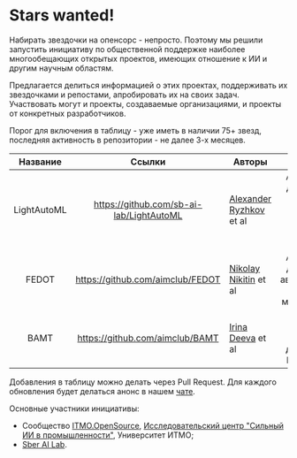 # Stars wanted!

Набирать звездочки на опенсорс - непросто.
Поэтому мы решили запустить инициативу по общественной поддержке наиболее многообещающих открытых проектов,
имеющих отношение к ИИ и другим научным областям.

Предлагается делиться информацией о этих проектах, поддерживать их звездочками и репостами, апробировать их на своих
задач.
Участвовать могут и проекты, создаваемые организациями, и проекты от конкретных разработчиков.

Порог для включения в таблицу - уже иметь в наличии 75+ звезд, последняя активность в репозитории - не далее 3-х
месяцев.

|  Название   |                  Ссылки                  | Авторы                                                     |                                              Описание                                              |                                                                                 Stars                                                                                 |
|:-----------:|:----------------------------------------:|------------------------------------------------------------|:--------------------------------------------------------------------------------------------------:|:---------------------------------------------------------------------------------------------------------------------------------------------------------------------:|
| LightAutoML | https://github.com/sb-ai-lab/LightAutoML | [Alexander Ryzhkov](https://github.com/alexmryzhkov) et al | AutoML фреймворк для решения задач бинарной классификации, многоклассовой классификации и регресии | <img src="https://img.shields.io/github/stars/sb-ai-lab/LightAutoML?style=for-the-badge&logoColor=black&logoSize=auto&label=%20&color=white" width="240" height="60"> |
|    FEDOT    |     https://github.com/aimclub/FEDOT     | [Nikolay Nikitin](https://github.com/nicl-nno) et al       |     AutoML фреймворк для решения задач автоматизированного моделирования и машинного обучения      |     <img src="https://img.shields.io/github/stars/aimclub/FEDOT?style=for-the-badge&logoColor=black&logoSize=auto&label=%20&color=white" width="240" height="60">     |
|    BAMT     |     https://github.com/aimclub/BAMT      | [Irina Deeva](https://github.com/Anaxagor) et al           |              Фреймворк для анализа и моделирования данных с помощью Байесовских сетей              |     <img src="https://img.shields.io/github/stars/aimclub/BAMT?style=for-the-badge&logoColor=black&logoSize=auto&label=%20&color=white" width="240" height="60">      |

Добавления в таблицу можно делать через Pull Request. Для каждого обновления будет делаться анонс в
нашем [чате](https://t.me/itmo_opensource).

Основные участники инициативы:

- Сообщество [ITMO.OpenSource](https://ods.ai/hubs/opensource_itmo), [Исследовательский центр "Сильный ИИ в промышленности"](https://aim.club/),
  Университет ИТМО;
- [Sber AI Lab](https://sberlabs.com/laboratories/sber-ai-lab).